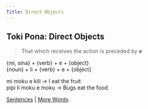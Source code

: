 ```yaml
---
Title: Direct Objects
---
```


## Toki Pona: Direct Objects

  >That which receives the action is preceded by **e**

  {mi, sina} + {verb} + e + {object}  
  {noun} + li + {verb} + e + {object}  

  mi moku e kili -> I eat the fruit  
  pipi li moku e moku -> Bugs eat the food  

  [Sentences](03Sentences.md) | [More Words](05MoreWords.md)
